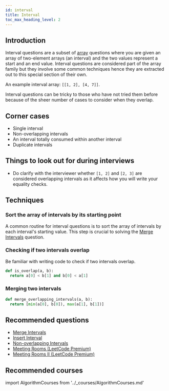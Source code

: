 ```yaml
---
id: interval
title: Interval
toc_max_heading_level: 2
---
```


## Introduction

Interval questions are a subset of [array](./array.md) questions where you are given an array of two-element arrays (an interval) and the two values represent a start and an end value. Interval questions are considered part of the array family but they involve some common techniques hence they are extracted out to this special section of their own.

An example interval array: `[[1, 2], [4, 7]]`.

Interval questions can be tricky to those who have not tried them before because of the sheer number of cases to consider when they overlap.

## Corner cases

- Single interval
- Non-overlapping intervals
- An interval totally consumed within another interval
- Duplicate intervals

## Things to look out for during interviews

- Do clarify with the interviewer whether `[1, 2]` and `[2, 3]` are considered overlapping intervals as it affects how you will write your equality checks.

## Techniques

### Sort the array of intervals by its starting point

A common routine for interval questions is to sort the array of intervals by each interval's starting value. This step is crucial to solving the [Merge Intervals](https://leetcode.com/problems/merge-intervals/) question.

### Checking if two intervals overlap

Be familiar with writing code to check if two intervals overlap.

```py
def is_overlap(a, b):
  return a[0] < b[1] and b[0] < a[1]
```

### Merging two intervals

```py
def merge_overlapping_intervals(a, b):
  return [min(a[0], b[0]), max(a[1], b[1])]
```

## Recommended questions

- [Merge Intervals](https://leetcode.com/problems/merge-intervals/)
- [Insert Interval](https://leetcode.com/problems/insert-interval/)
- [Non-overlapping Intervals](https://leetcode.com/problems/non-overlapping-intervals/)
- [Meeting Rooms (LeetCode Premium)](https://leetcode.com/problems/meeting-rooms/)
- [Meeting Rooms II (LeetCode Premium)](https://leetcode.com/problems/meeting-rooms-ii/)

## Recommended courses

import AlgorithmCourses from '../\_courses/AlgorithmCourses.md'

<AlgorithmCourses />

